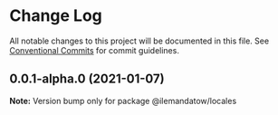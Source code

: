 # Change Log

All notable changes to this project will be documented in this file.
See [Conventional Commits](https://conventionalcommits.org) for commit guidelines.

## 0.0.1-alpha.0 (2021-01-07)

**Note:** Version bump only for package @ilemandatow/locales
